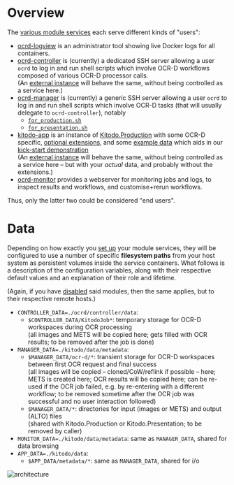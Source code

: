 # Overview

The [various module services](setup/configure-modules.md) each serve different kinds of "users":
- [ocrd-logview](usage/ocrd-manager.md#ocrd-logview) is an administrator tool showing live Docker logs for all containers.
- [ocrd-controller](usage/ocrd-controller.md) is (currently) a dedicated SSH server 
  allowing a user `ocrd` to log in and run shell scripts which involve OCR-D workflows composed of various OCR-D processor calls.  
  (An [external instance](setup/configure-external.md) will behave the same, without being controlled as a service here.)
- [ocrd-manager](usage/ocrd-manager.md) is (currently) a generic SSH server 
  allowing a user `ocrd` to log in and run shell scripts which involve OCR-D tasks (that will usually delegate to `ocrd-controller`), notably 
  - [`for_production.sh`](https://github.com/slub/ocrd_manager#from-image-to-alto-files)
  - [`for_presentation.sh`](https://github.com/slub/ocrd_manager#from-mets-to-mets-file)
- [kitodo-app](usage/kitodo-production.md) is an instance of 
  [Kitodo.Production](https://github.com/slub/kitodo-production-docker) with some OCR-D specific,
  [optional extensions](https://github.com/markusweigelt/kitodo-production/tree/ocrd-main),
  and some [example data](https://slub.github.io/ocrd_kitodo/setup/preparation/#prepare-keys-and-kitodo-extensions)
  which aids in our [kick-start demonstration](usage/demo.md)  
  (An [external instance](setup/configure-external.md) will behave the same, without being controlled as a service here – 
   but with your _actual_ data, and probably without the extensions.)
- [ocrd-monitor](usage/ocrd-manager.md#ocr-d-monitor) provides a webserver for monitoring jobs and logs, 
  to inspect results and workflows, and customise+rerun workflows.

Thus, only the latter two could be considered "end users".

# Data

Depending on how exactly you [set up](setup/configure-modules.md) your module services, 
they will be configured to use a number of specific **filesystem paths** from your host system
as persistent volumes inside the service containers. What follows is a description of the
configuration variables, along with their respective default values and an explanation of their
role and lifetime.

(Again, if you have [disabled](setup/enable-disable-modules.md) said modules,
then the same applies, but to their respective remote hosts.)

- `CONTROLLER_DATA=./ocrd/controller/data`:
  - `$CONTROLLER_DATA/KitodoJob*`: temporary storage for OCR-D workspaces during OCR processing  
    (all images and METS will be copied here; gets filled with OCR results; to be removed after the job is done)
- `MANAGER_DATA=./kitodo/data/metadata`:
  - `$MANAGER_DATA/ocr-d/*`: transient storage for OCR-D workspaces between first OCR request and final success  
    (all images will be copied – cloned/CoW/reflink if possible – here; METS is created here; OCR results will be copied here; 
     can be re-used if the OCR job failed, e.g. by re-entering with a different workflow; to be removed sometime after
     the OCR job was successful and no user interaction followed)
  - `$MANAGER_DATA/*`: directories for input (images or METS) and output (ALTO) files  
    (shared with Kitodo.Production or Kitodo.Presentation; to be removed by caller)
- `MONITOR_DATA=./kitodo/data/metadata`: same as `MANAGER_DATA`, shared for data browsing
- `APP_DATA=./kitodo/data`:
  - `$APP_DATA/metadata/*`: same as `MANAGER_DATA`, shared for i/o

![architecture](https://user-images.githubusercontent.com/38561704/204787229-ad83732b-39b1-4028-9439-7a22c92f0065.png)
